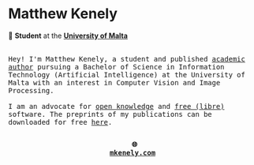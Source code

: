<div align="left">

<h1><b>Matthew Kenely</b></h1>

💼 **Student** at the <a href="https://um.edu.mt" target="_blank">**University of Malta**</a>

</div>

<br>

<div align="left" style="font-family: monospace">
Hey! I'm Matthew Kenely, a student and published <a href="https://mkenely.com/publications" target="_blank">academic author</a> pursuing a Bachelor of Science in Information Technology (Artificial Intelligence) at the University of Malta with an interest in Computer Vision and Image Processing.
<br><br>
I am an advocate for <a href="https://en.wikipedia.org/wiki/Open_knowledge" target="_blank">open knowledge</a> and <a href="https://en.wikipedia.org/wiki/Free_software#Definition_and_the_Four_Essential_Freedoms_of_Free_Software" target="_blank">free (libre)</a> software. The preprints of my publications can be downloaded for free <a href="https://mkenely.com/publications" target="_blank">here</a>.

<h2></h2>

<div align="center">
  
<b><pre>
🌐 <a href="https://mkenely.com" target="_blank">mkenely.com</a>
</pre></b>
  
</div>
